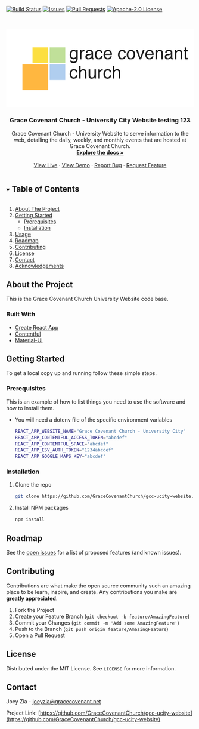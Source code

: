 [![Build Status][build-shield]][build-url]
[![Issues][issues-shield]][issues-url]
[![Pull Requests][pull-request-shield]][pull-request-url]
[![Apache-2.0 License][license-shield]][license-url]

<br />
<p align="center">
  <a href="https://github.com/GraceCovenantChurch/gcc-ucity-website">
    <img src="/src/static/gcclogo-black.png" alt="Logo">
  </a>

  <h3 align="center">Grace Covenant Church - University City Website testing 123</h3>

  <p align="center">
    Grace Covenant Church - University Website to serve information to the web, detailing the daily, weekly, and monthly events that are hosted at Grace Covenant Church.
    <br />
    <a href="https://github.com/GraceCovenantChurch/gcc-ucity-website"><strong>Explore the docs »</strong></a>
    <br />
    <br />
    <a href="https://ucity.gracecovenant.net">View Live</a>
    ·
    <a href="https://develop.gracecovenant.net">View Demo</a>
    ·
    <a href="https://github.com/GraceCovenantChurch/gcc-ucity-website/issues">Report Bug</a>
    ·
    <a href="https://github.com/GraceCovenantChurch/gcc-ucity-website/issues">Request Feature</a>
  </p>
</p>

<!-- TABLE OF CONTENTS -->
<details open="open">
  <summary><h2 style="display: inline-block">Table of Contents</h2></summary>
  <ol>
    <li>
      <a href="#about-the-project">About The Project</a>
    </li>
    <li>
      <a href="#getting-started">Getting Started</a>
      <ul>
        <li><a href="#prerequisites">Prerequisites</a></li>
        <li><a href="#installation">Installation</a></li>
      </ul>
    </li>
    <li><a href="#usage">Usage</a></li>
    <li><a href="#roadmap">Roadmap</a></li>
    <li><a href="#contributing">Contributing</a></li>
    <li><a href="#license">License</a></li>
    <li><a href="#contact">Contact</a></li>
    <li><a href="#acknowledgements">Acknowledgements</a></li>
  </ol>
</details>

## About the Project

This is the Grace Covenant Church University Website code base.

### Built With

- [Create React App](https://reactjs.org/docs/create-a-new-react-app.html)
- [Contentful](https://www.contentful.com/)
- [Material-UI](https://material-ui.com/)

<!-- GETTING STARTED -->

## Getting Started

To get a local copy up and running follow these simple steps.

### Prerequisites

This is an example of how to list things you need to use the software and how to install them.

- You will need a dotenv file of the specific environment variables

  ```sh
  REACT_APP_WEBSITE_NAME="Grace Covenant Church - University City"
  REACT_APP_CONTENTFUL_ACCESS_TOKEN="abcdef"
  REACT_APP_CONTENTFUL_SPACE="abcdef"
  REACT_APP_ESV_AUTH_TOKEN="1234abcdef"
  REACT_APP_GOOGLE_MAPS_KEY="abcdef"

  ```

### Installation

1. Clone the repo
   ```sh
   git clone https://github.com/GraceCovenantChurch/gcc-ucity-website.git
   ```
2. Install NPM packages
   ```sh
   npm install
   ```

<!-- ROADMAP -->

## Roadmap

See the [open issues](https://github.com/GraceCovenantChurch/gcc-ucity-website/issues) for a list of proposed features (and known issues).

<!-- CONTRIBUTING -->

## Contributing

Contributions are what make the open source community such an amazing place to be learn, inspire, and create. Any contributions you make are **greatly appreciated**.

1. Fork the Project
2. Create your Feature Branch (`git checkout -b feature/AmazingFeature`)
3. Commit your Changes (`git commit -m 'Add some AmazingFeature'`)
4. Push to the Branch (`git push origin feature/AmazingFeature`)
5. Open a Pull Request

<!-- LICENSE -->

## License

Distributed under the MIT License. See `LICENSE` for more information.

<!-- CONTACT -->

## Contact

Joey Zia - [joeyzia@gracecovenant.net](mailto:joeyzia@gracecovenant.net)

Project Link: [https://github.com/GraceCovenantChurch/gcc-ucity-website](https://github.com/GraceCovenantChurch/gcc-ucity-website)

<!-- MARKDOWN LINKS & IMAGES -->
<!-- https://www.markdownguide.org/basic-syntax/#reference-style-links -->

[build-shield]: https://img.shields.io/travis/com/GraceCovenantChurch/gcc-ucity-website
[build-url]: https://github.com/GraceCovenantChurch/gcc-ucity-website
[issues-shield]: https://img.shields.io/github/issues/GraceCovenantChurch/gcc-ucity-website
[issues-url]: https://github.com/GraceCovenantChurch/repo/issues
[pull-request-shield]: https://img.shields.io/github/issues-pr/GraceCovenantChurch/gcc-ucity-website
[pull-request-url]: https://github.com/GraceCovenantChurch/gcc-ucity-website/pulls
[license-shield]: https://img.shields.io/github/license/GraceCovenantChurch/gcc-ucity-website
[license-url]: https://github.com/GraceCovenantChurch/gcc-ucity-website/blob/master/LICENSE
